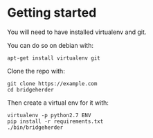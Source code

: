 # Getting started

You will need to have installed virtualenv and git.

You can do so on debian with:

    apt-get install virtualenv git

Clone the repo with:

    git clone https://example.com
    cd bridgeherder

Then create a virtual env for it with:

    virtualenv -p python2.7 ENV
    pip install -r requirements.txt
    ./bin/bridgeherder
